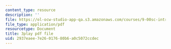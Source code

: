 ```yaml
---
content_type: resource
description: ''
file: https://ol-ocw-studio-app-qa.s3.amazonaws.com/courses/9-00sc-introduction-to-psychology-fall-2011/2937eaee7e26017680b6a0c5072ccdec_v4ur5mna060.pdf
file_type: application/pdf
resourcetype: Document
title: 3play pdf file
uid: 2937eaee-7e26-0176-80b6-a0c5072ccdec
---
```

